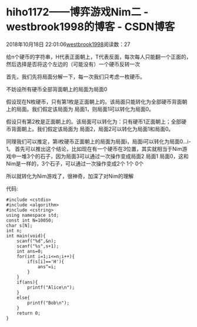 # hiho1172——博弈游戏Nim二 - westbrook1998的博客 - CSDN博客





2018年10月18日 22:01:06[westbrook1998](https://me.csdn.net/westbrook1998)阅读数：27








给n个硬币的字符串，H代表正面朝上，T代表反面，每次每人只能翻一个正面的，然后选择是否将这个左边的（可能没有）一个硬币反转一次

> 
首先，我们先将局面分解一下，每一次我们只考虑一枚硬币。

不妨设所有硬币全部背面朝上的局面为局面0

假设现在N枚硬币，只有第1枚是正面朝上的。该局面只能转化为全部硬币背面朝上的局面。我们假定该局面为 局面1，则局面1可以转化为局面0。

假设只有第2枚是正面朝上的。该局面可以转化为：只有硬币1正面朝上；全部硬币背面朝上。我们假定该局面为 局面2，局面2可以转化为局面1和局面0。

同理我们可以推定，第i枚硬币正面朝上的局面为局面i，局面i可以转化为局面0…i-1。
首先可以推出这个结论，比如现在有一个硬币在3位置，其实就相当于Nim游戏中一堆3个的石子，因为局面3可以通过一次操作变成局面2 局面1 局面0，这和Nim是一样的，3个石子，可以通过一次操作变成2个 1个 0个

所以就转化为Nim游戏了，很神奇，加深了对Nim的理解

代码:

```
#include <cstdio>
#include <algorithm>
#include <cstring>
using namespace std;
const int N=10050;
char s[N];
int n;
int main(void){
    scanf("%d",&n);
    scanf("%s",s+1);
    int ans=0;
    for(int i=1;i<=n;i++){
        if(s[i]=='H'){
            ans^=i;
        }
    }
    if(ans){
        printf("Alice\n");
    }
    else{
        printf("Bob\n");
    }
    return 0;
}
```





